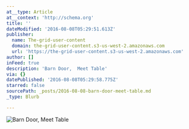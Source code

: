 ```yaml
---
at__type: Article
at__context: 'http://schema.org'
title: ''
dateModified: '2016-08-08T05:29:51.613Z'
publisher:
  name: The-grid-user-content
  domain: the-grid-user-content.s3-us-west-2.amazonaws.com
  url: 'https://the-grid-user-content.s3-us-west-2.amazonaws.com'
author: []
inFeed: true
description: 'Barn Door,  Meet Table'
via: {}
datePublished: '2016-08-08T05:29:58.775Z'
starred: false
sourcePath: _posts/2016-08-08-barn-door-meet-table.md
_type: Blurb

---
```

![Barn Door,  Meet Table](https://the-grid-user-content.s3-us-west-2.amazonaws.com/31d4a7a4-a3f7-4f4e-b68e-77500c04f9bc.jpg)